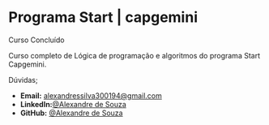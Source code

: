 # Programa Start | capgemini
Curso Concluído

<justify>
Curso completo de Lógica de programação e algoritmos do programa Start Capgemini.
</justify>

Dúvidas;
- **Email:** alexandressilva300194@gmail.com	
- **LinkedIn:**[@Alexandre de Souza](https://www.linkedin.com/in/alexandre-de-souza-419714263/) 
- **GitHub:** [@Alexandre de Souza](https://github.com/XNDdev)
